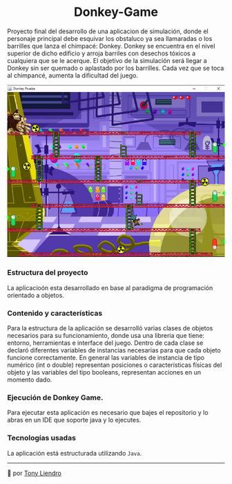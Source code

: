 <h1 align="center"> Donkey-Game</h1>
<p> Proyecto final del desarrollo de una aplicacion de simulación, donde el personaje principal debe esquivar los obstaluco ya sea llamaradas o los barrilles que lanza el chimpacé: Donkey. 
Donkey se encuentra en el nivel superior de dicho edificio y arroja barriles con desechos tóxicos a cualquiera que se le acerque. 
El objetivo de la simulación será llegar a Donkey sin ser quemado o aplastado por los barrilles. Cada vez que se toca al chimpancé, aumenta la dificultad del juego.</p>
<p align="center"><img src="https://github.com/Tony-L-93/Donkey-Game/blob/master/Img-Demo.png"/></p>

### Estructura del proyecto
La aplicacioón esta desarrollado en base al paradigma de programación orientado a objetos.

### Contenido y características
Para la estructura de la aplicación se desarrolló varias clases de objetos necesarios para su funcionamiento, donde usa una libreria que tiene: entorno, herramientas e interface del juego.
Dentro de cada clase se declaró diferentes variables de instancias necesarias para que cada objeto funcione correctamente. En general las variables de instancia de tipo numérico (int o double) representan posiciones o características físicas del objeto y las variables del tipo booleans, representan acciones en un momento dado.

### Ejecución de Donkey Game.
Para ejecutar esta aplicación es necesario que bajes el repositorio y lo abras en un IDE que soporte java y lo ejecutes.

### Tecnologías usadas
La aplicación está estructurada utilizando `Java`.

---
 📢 por [Tony Liendro](https://github.com/Tony-L-93)

